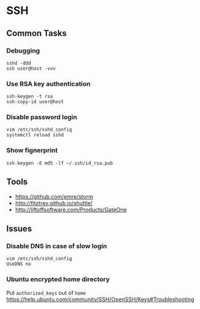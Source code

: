 # SSH


## Common Tasks

### Debugging

    sshd -ddd
    ssh user@host -vvv


### Use RSA key authentication

    ssh-keygen -t rsa
    ssh-copy-id user@host


### Disable password login

    vim /etc/ssh/sshd_config
    systemctl reload sshd

### Show fignerprint

    ssh-keygen -E md5 -lf ~/.ssh/id_rsa.pub


## Tools

- https://github.com/emre/storm
- http://fitztrev.github.io/shuttle/
- http://liftoffsoftware.com/Products/GateOne


## Issues

### Disable DNS in case of slow login

    vim /etc/ssh/sshd_config
    UseDNS no

### Ubuntu encrypted home directory

Put `authorized_keys` out of `home` https://help.ubuntu.com/community/SSH/OpenSSH/Keys#Troubleshooting
